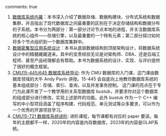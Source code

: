 comments: true

1. [数据库系统内幕](https://www.databass.dev/)：本书深入介绍了数据存储、数据构建块、分布式系统和数据集群，并且指出了现代数据库之间最重要的区别在于决定存储结构和数据分布的子系统。本书分为两部分：第一部分讨论节点本地的进程，并关注数据库系统的核心组件——存储引擎，以及最重要的一个特有元素；第二部分探讨如何将多个节点组织到一个数据库集群中。
2. [数据密集型应用系统设计](http://ddia.vonng.com/#/preface)：本书从底层数据结构到顶层架构设计，将数据系统设计中的精髓娓娓道来。其中的宝贵经验无论是对架构师、DBA、还是后端工程师、甚至产品经理都会有帮助。本书为数据系统的设计、实现、与评价提供了很好的概念框架。
3. [CMU15-445/645 数据库系统导论](http://nas.ironmanzzm.top:5000/?launchApp=SYNO.SDS.VideoStation.AppInstance#!lib%E8%AE%A1%E7%AE%97%E6%9C%BA%E8%AF%BE%E7%A8%8B/N4IgNglgRgTghjAniAXCALgNwM4AsD2A7gLQBMIANCAMZzoCmA5vkqiDPdfQHbpiIB9OABNh9YZQw4ChVKAgSUpABwB2KpFgJBC1KQC+VbPTjZ83PQAYAjAE59QA): 作为 CMU 数据库的入门课，这门课由数据库领域的大牛 Andy Pavlo 讲授。15-445 会自底向上地教你数据库系统的基本组成部分：存储、索引、查询，以及并发事务控制。 这门课的亮点在于专门为此课开发了一个教学用的关系型数据库 bustub，并要求你对这个数据库的组成部分进行修改，实现上述部件的功能。此外 bustub 作为一个 C++ 编写的中小型项目涵盖了程序构建、代码规范、单元测试等众多要求，可以作为一个优秀的开源项目学习。
4. [CMU15-721 数据库系统进阶](http://nas.ironmanzzm.top:5000/?launchApp=SYNO.SDS.VideoStation.AppInstance#!lib%E8%AE%A1%E7%AE%97%E6%9C%BA%E8%AF%BE%E7%A8%8B/N4IgNglgRgTghjAniAXCALgNwM4AsD2A7gLQBMIANCAMZzoCmA5vkqiDPdfQHbpiIB9OABNh9YZQw4ChVKAgSUpACwBOKpFgJBC1KQC+VbPTjZ83VAEZ9QA): 进阶课程，每节课都有对应的 paper 要读。每年的主题都不一样，2020年的内容是内存数据库，2023年的内容是OLAP系统。